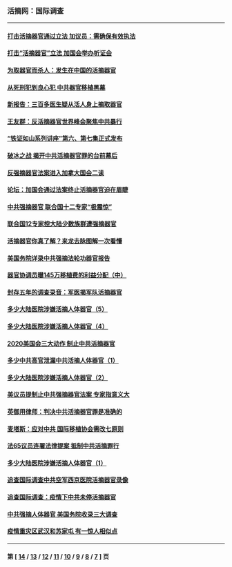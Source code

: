 ### 活摘网：国际调查
---
#### [打击活摘器官通过立法 加议员：需确保有效执法](../../pages/nf5947/n13886356.md?03280430) 
#### [打击“活摘器官”立法 加国会举办听证会](../../pages/nf5947/n13869362.md?03280430) 
#### [为取器官而杀人：发生在中国的活摘器官](../../pages/nf5947/n13794731.md?03280430) 
#### [从死刑犯到良心犯 中共器官移植黑幕](../../pages/nf5947/n13764669.md?03280430) 
#### [新报告：三百多医生疑从活人身上摘取器官](../../pages/nf5947/n13703044.md?03280430) 
#### [王友群：反活摘器官世界峰会聚焦中共暴行](../../pages/nf5947/n13250738.md?03280430) 
#### [“铁证如山系列讲座”第六、第七集正式发布](../../pages/nf5947/n13106287.md?03280430) 
#### [破冰之战 揭开中共活摘器官罪的台前幕后](../../pages/nf5947/n13082457.md?03280430) 
#### [反强摘器官法案进入加拿大国会二读](../../pages/nf5947/n13033450.md?03280430) 
#### [论坛：加国会通过法案终止活摘器官迫在眉睫](../../pages/nf5947/n13029839.md?03280430) 
#### [中共强摘器官 联合国十二专家“极震惊”](../../pages/nf5947/n13024313.md?03280430) 
#### [联合国12专家控大陆少数族群遭强摘器官](../../pages/nf5947/n13023877.md?03280430) 
#### [活摘器官你真了解？来龙去脉图解一次看懂](../../pages/nf5947/n13013820.md?03280430) 
#### [美国务院详录中共强摘法轮功器官报告](../../pages/nf5947/n12944519.md?03280430) 
#### [器官协调员曝145万移植费的利益分配（中）](../../pages/nf5947/n12894547.md?03280430) 
#### [封存五年的调查录音：军医揭军队活摘器官](../../pages/nf5947/n12798692.md?03280430) 
#### [多少大陆医院涉嫌活摘人体器官（5）](../../pages/nf5947/n12768383.md?03280430) 
#### [多少大陆医院涉嫌活摘人体器官（4）](../../pages/nf5947/n12664434.md?03280430) 
#### [2020美国会三大动作 制止中共活摘器官](../../pages/nf5947/n12682004.md?03280430) 
#### [多少中共高官泄漏中共活摘人体器官（1）](../../pages/nf5947/n12671234.md?03280430) 
#### [多少大陆医院涉嫌活摘人体器官（2）](../../pages/nf5947/n12655589.md?03280430) 
#### [美议员提制止中共强摘器官法案 专家指意义大](../../pages/nf5947/n12630561.md?03280430) 
#### [英御用律师：判决中共活摘器官罪是准确的](../../pages/nf5947/n12580740.md?03280430) 
#### [麦塔斯：应对中共 国际移植协会需改七原则](../../pages/nf5947/n12514711.md?03280430) 
#### [法65议员连署法律提案 抵制中共活摘罪行](../../pages/nf5947/n12437047.md?03280430) 
#### [多少大陆医院涉嫌活摘人体器官（1）](../../pages/nf5947/n12414284.md?03280430) 
#### [追查国际调查中共空军西京医院活摘器官录像](../../pages/nf5947/n12348837.md?03280430) 
#### [追查国际调查：疫情下中共未停活摘器官](../../pages/nf5947/n12273415.md?03280430) 
#### [中共强摘人体器官 美国务院收录三大调查](../../pages/nf5947/n12181488.md?03280430) 
#### [疫情重灾区武汉和苏家屯 有一惊人相似点](../../pages/nf5947/n12150824.md?03280430) 

---
#### 第 [ [14](./14.md?03280430) / [13](./13.md?03280430) / [12](./12.md?03280430) / [11](./11.md?03280430) / [10](./10.md?03280430) / [9](./9.md?03280430) / [8](./8.md?03280430) / [7](./7.md?03280430) ] 页
